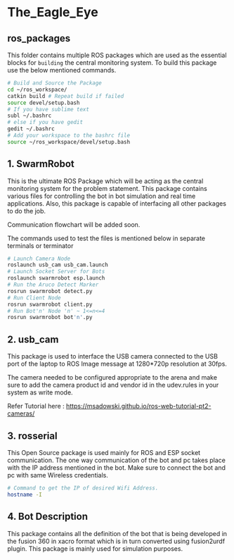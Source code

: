 # The_Eagle_Eye
## ros_packages

This folder contains multiple ROS packages which are used as the essential blocks for `building` the central monitoring system. To build this package use the below mentioned commands.

```bash
# Build and Source the Package
cd ~/ros_workspace/
catkin build # Repeat build if failed
source devel/setup.bash
# If you have sublime text
subl ~/.bashrc
# else if you have gedit
gedit ~/.bashrc
# Add your workspace to the bashrc file
source ~/ros_workspace/devel/setup.bash
```

## 1. SwarmRobot

This is the ultimate ROS Package which will be acting as the central monitoring system for the problem statement. This package contains various files for controlling the bot in bot simulation and real time applications. Also, this package is capable of interfacing all other packages to do the job.

Communication flowchart will be added soon.

The commands used to test the files is mentioned below in separate terminals or terminator

```bash
# Launch Camera Node
roslaunch usb_cam usb_cam.launch
# Launch Socket Server for Bots
roslaunch swarmrobot esp.launch
# Run the Aruco Detect Marker
rosrun swarmrobot detect.py
# Run Client Node
rosrun swarmrobot client.py
# Run Bot'n' Node 'n' ~ 1<=n<=4
rosrun swarmrobot bot'n'.py
```

## 2. usb_cam

This package is used to interface the USB camera connected to the USB port of the laptop to ROS Image message at 1280*720p resolution at 30fps.

The camera needed to be configured appropriate to the arena and make sure to add the camera product id and vendor id in the udev.rules in your system as write mode.

Refer Tutorial here : https://msadowski.github.io/ros-web-tutorial-pt2-cameras/

## 3.  rosserial

This Open Source package is used mainly for ROS and ESP socket communication. The one way communication of the bot and pc takes place with the IP address mentioned in the bot. Make sure to connect the bot and pc with same Wireless credentials.

```bash
# Command to get the IP of desired Wifi Address.
hostname -I
```

## 4. Bot Description

This package contains all the definition of the bot that is being developed in the fusion 360 in xacro format which is in turn converted using fusion2urdf plugin. This package is mainly used for simulation purposes.